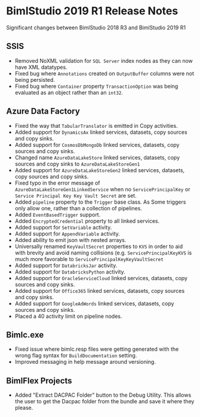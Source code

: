 # BimlStudio 2019 R1 Release Notes

Significant changes between BimlStudio 2018 R3 and BimlStudio 2019 R1

## SSIS
* Removed NoXML validation for `SQL Server` index nodes as they can now have XML datatypes.
* Fixed bug where `Annotations` created on `OutputBuffer` columns were not being persisted.
* Fixed bug where `Container` property `TransactionOption` was being evaluated as an object rather than an `int32`.

## Azure Data Factory
* Fixed the way that `TabularTranslator` is emitted in Copy activities. 
* Added support for `DynamicsAx` linked services, datasets, copy sources and copy sinks. 
* Added support for `CosmosDbMongoDb` linked services, datasets, copy sources and copy sinks. 
* Changed name `AzureDataLakeStore` linked services, datasets, copy sources and copy sinks to `AzureDataLakeStoreGen1`
* Added support for `AzureDataLakeStoreGen2` linked services, datasets, copy sources and copy sinks. 
* Fixed typo in the error message of `AzureDataLakeStoreGen1LinkedService` when no `ServicePrincipalKey` or `Service Principal Key Key Vault Secret` are set.
* Added `pipeline` property to the `Trigger` base class. As Some triggers only allow one, rather than a collection of pipelines.
* Added `EventBasedTrigger` support.
* Added `EncryptedCredential` property to all linked services.
* Added support for `SetVariable` activity.
* Added support for `AppendVariable` activity.
* Added ability to emit json with nested arrays.
* Universally renamed `KeyVaultSecret` properties to `KVS` in order to aid with brevity and avoid naming collisions (e.g. `ServicePrincipalKeyKVS` is much more favorable to `ServicePrincipalKeyKeyVaultSecret`
* Added support for `DatabricksJar` activity.
* Added support for `DatabricksPython` activity.
* Added support for `OracleServiceCloud` linked services, datasets, copy sources and copy sinks. 
* Added support for `Office365` linked services, datasets, copy sources and copy sinks. 
* Added support for `GoogleAdWords` linked services, datasets, copy sources and copy sinks. 
* Placed a 40 activity limit on pipeline nodes.

## Bimlc.exe
* Fixed issue where bimlc.resp files were getting generated with the wrong flag syntax for `BuildDocumentation` setting.
* Improved messaging in help message around versioning. 

## BimlFlex Projects
* Added "Extract DACPAC Folder" button to the Debug Utility. This allows the user to get the Dacpac folder from the bundle and save it where they please.
